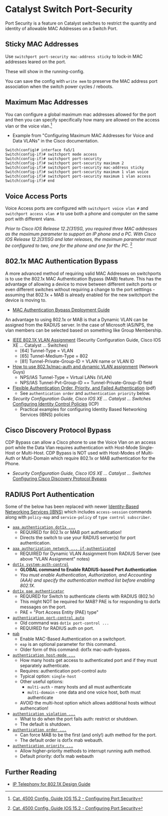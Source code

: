 # Catalyst Switch Port-Security

Port Security is a feature on Catalyst switches to restrict the quantity and identity of allowable MAC Addresses on a Switch Port.

## Sticky MAC Addresses

Use `switchport port-security mac-address sticky` to lock-in MAC addresses leared on the port.

These will show in the running-config. 

You can save the config with `write mem` to preserve the MAC address port association when the switch power cycles / reboots.

## Maximum Mac Addresses

You can configure a global maximum mac addresses allowed for the port and then you can specify specifically how many are allowed on the access vlan or the voice vlan.[^1]
* Example from "Configuring Maximum MAC Addresses for Voice and Data VLANs" in the Cisco documentation.

```
Switch(config)# interface fa5/1
Switch(config-if)# switchport mode access
Switch(config-if)# switchport port-security
Switch(config-if)# switchport port-security maximum 2
Switch(config-if)# switchport port-security mac-address sticky
Switch(config-if)# switchport port-security maximum 1 vlan voice
Switch(config-if)# switchport port-security maximum 1 vlan access
Switch(config-if)# end
```

## Voice Access Ports

Voice Access ports are configured with `switchport voice vlan #` and `switchport access vlan #` to use both a phone and computer on the same port with different vlans.

*Prior to Cisco IOS Release 12.2(31)SG, you required three MAC addresses as the maximum parameter to support an IP phone and a PC.
With Cisco IOS Release 12.2(31)SG and later releases, the maximum parameter must be configured to two, one for the phone and one for the PC.* [^1]

[^1]: [Cat. 4500 Config. Guide IOS 15.2 - Configuring Port Security][1]

## 802.1x MAC Authentication Bypass

A more advanced method of requiring valid MAC Addresses on switchports is to use the 802.1x MAC Authentication Bypass (MAB) feature. This has the advantage of allowing a device to move between different switch ports or even different switches without requiring a change to the port setttings - assuming that 802.1x + MAB is already enabled for the new switchport the device is moving to.

* [MAC Authentication Bypass Deployment Guide][2]

An advantage to using 802.1x or MAB is that a Dynamic VLAN can be assigned from the RADIUS server. In the case of Microsoft IAS/NPS, the vlan members can be selected based on something like Group Membership.

* [IEEE 802.1X VLAN Assignment][3] (Security Configuration Guide, Cisco IOS XE ... Catalyst ... Switches)
  * [64] Tunnel-Type = VLAN
  * [65] Tunnel-Medium-Type = 802
  * [81] Tunnel-Private-Group-ID = VLAN name or VLAN ID
* [How to use 802.1x/mac-auth and dynamic VLAN assignment][4] (Network Guys)
  * NPS/IAS Tunnel-Type = Virtual LANs (VLAN)
  * NPS/IAS Tunnel-Pvt-Group-ID == Tunnel-Private-Group-ID field
* [Flexible Authentication Order, Priority, and Failed Authentication][8] (pdf)
  * See `authentication order` and `authentication priority` below.
* *Security Configuration Guide, Cisco IOS XE ... Catalyst ... Switches* [Configuring Identity Control Policies][11] (ICP)
  * Practical examples for configuring Identity Based Networking Services (IBNS) policies

## Cisco Discovery Protocol Bypass

CDP Bypass can allow a Cisco phone to use the Voice Vlan on an access port while the Data Vlan requires authentication with Host-Mode Single-Host or Multi-Host. CDP Bypass is NOT used with Host-Modes of Multi-Auth or Multi-Domain which require 802.1x or MAB authentication for the Phone.

* *Security Configuration Guide, Cisco IOS XE ... Catalyst ... Switches* [Configuring Cisco Discovery Protocol Bypass][12]

## RADIUS Port Authentication

Some of the below has been replaced with newer [Identity-Based Networking Services (IBNS)][10] which includes `access-session` commands along with `policy-map` and `service-policy` of `type control subscriber`.

* [`aaa authentication dot1x ...`][9]
  * REQUIRED for 802.1x or MAB port authentication!
  * Directs the switch to use your RADIUS server(s) for port authentication.
* [`aaa authorization network ... if-authenticated`][9]
  * REQUIRED for Dynamic VLAN Assignment from RADIUS Server (see above "VLAN Assignment" notes)
* [`dot1x system-auth-control`][7]
  * **GLOBAL command to Enable RADIUS-based Port Authentication**
  * *You must enable Authentication, Authorization, and Accounting (AAA) and specify the authentication method list before enabling 802.1X.*
* [`dot1x pae authenticator`][7]
  * REQURED for Switch to authenticate clients with RADIUS (802.1x)
  * This might NOT be required for MAB? PAE is for responding to dot1x messages on the port.
  * PAE = "Port Access Entity (PAE) type"
* [`authentication port-control auto`][5]
  * Old command was `dot1x port-control ...`
  * REQUIRED for RADIUS auth on port.
* [`mab`][6]
  * Enable MAC-Based Authentication on a switchport.
  * `eap` is an optional parameter for this command.
  * Older form of this command: dot1x mac-auth-bypass.
* [`authentication host-mode ...`][5]
  * How many hosts get access to authenticated port and if they must separately authenticate.
  * Requires: authentication port-control auto
  * Typical option: `single-host`
  * Other useful options:
    * `multi-auth` - many hosts and all must authenticate
    * `multi-domain` - one data and one voice host, both must authenticate
  * AVOID the multi-host option which allows additional hosts without authencation!
* [`authentication violation ...`][5]
  * What to do when the port fails auth: restrict or shutdown.
  * The default is shutdown.
* [`authentication order ...`][5]
  * Can force MAB to be the first (and only!) auth method for the port.
  * The default order is dot1x mab webauth.
* [`authentication priority ...`][5]
  * Allow higher-priority methods to interrupt running auth method.
  * Default priority: dot1x mab webauth
 
## Further Reading

* [IP Telephony for 802.1X Design Guide](https://www.cisco.com/c/en/us/td/docs/solutions/Enterprise/Security/TrustSec_1-99/IP_Tele/IP_Telephony_DIG.html)

[1]: https://www.cisco.com/c/en/us/td/docs/switches/lan/catalyst4500/XE3-9-0E/15-25E/configuration/guide/xe-390-configuration/port_sec.html
[2]: https://www.cisco.com/c/en/us/td/docs/solutions/Enterprise/Security/TrustSec_1-99/MAB/MAB_Dep_Guide.html
[3]: https://www.cisco.com/c/en/us/td/docs/switches/lan/catalyst9500/software/release/17-6/configuration_guide/sec/b_176_sec_9500_cg/ieee_802_1x_vlan_assignment.html
[4]: https://networkguy.de/how-to-use-802-1xmac-auth-and-dynamic-vlan-assignment/
[5]: https://www.cisco.com/c/en/us/td/docs/ios-xml/ios/security/a1/sec-a1-xe-3se-3850-cr-book/sec-a1-xe-3se-3850-cr-book_chapter_010.html
[6]: https://www.cisco.com/c/en/us/td/docs/ios-xml/ios/security/m1/sec-m1-xe-3se-3850-cr-book/sec-m1-xe-3se-3850-cr-book_chapter_00.html
[7]: https://www.cisco.com/c/en/us/td/docs/ios-xml/ios/security/d1/sec-d1-xe-3se-3850-cr-book/sec-d1-xe-3se-3850-cr-book_chapter_01.html
[8]: https://www.cisco.com/c/dam/en/us/support/docs/ios-nx-os-software/identity-based-networking-service/flexible_authentication.pdf
[9]: https://www.cisco.com/c/en/us/td/docs/ios-xml/ios/security/a1/sec-a1-xe-3se-3850-cr-book/sec-a1-xe-3se-3850-cr-book_chapter_00.html
[10]: https://www.cisco.com/c/en/us/td/docs/ios-xml/ios/ibns/command/ibns-xe-3se-3850-cr-book/ibns-cr-3850.html
[11]: https://www.cisco.com/c/en/us/td/docs/switches/lan/catalyst9600/software/release/17-14/configuration_guide/sec/b_1714_sec_9600_cg/configuring_identity_control_policies.html
[12]: https://www.cisco.com/c/en/us/td/docs/switches/lan/catalyst3650/software/release/16-6/configuration_guide/sec/b_166_sec_3650_cg/cisco_discovery_protocol_bypass.html
